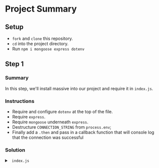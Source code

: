 # Project Summary

## Setup

- `fork` and `clone` this repository.
- `cd` into the project directory.
- Run `npm i mongoose express dotenv`

## Step 1

### Summary

In this step, we'll install massive into our project and require it in `index.js`.

### Instructions

- Require and configure `dotenv` at the top of the file.
- Require `express`.
- Require `mongoose` underneath `express`.
- Destructure `CONNECTION_STRING` from `process.env`;
- Finally add a `.then` and pass in a callback function that will console log that the connection was successful

### Solution

<details>

<summary> <code> index.js </code> </summary>

```js
require("dotenv").config();
const express = require("express");
const mongoose = require("mongoose");

const app = express();

const { SERVER_PORT, CONNECTION_STRING } = process.env;

app.use(express.json());

mongoose.connect(CONNECTION_STRING).then(() => {
  console.log("mongoose connected");
});

app.listen(SERVER_PORT, () => {
  console.log(`Server listening on port ${SERVER_PORT}`);
});
```

</details>
